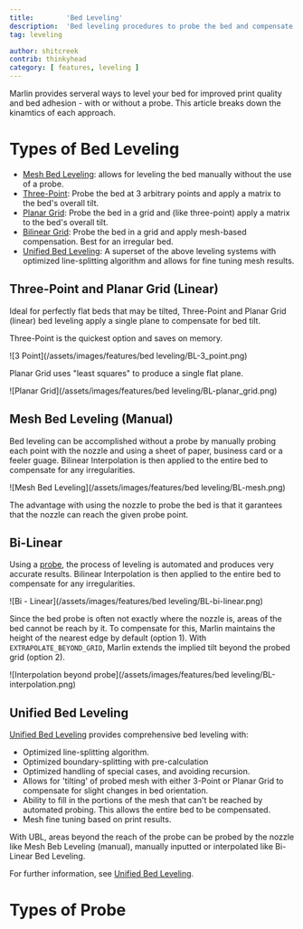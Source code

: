 ```yaml
---
title:        'Bed Leveling'
description:  'Bed leveling procedures to probe the bed and compensate for an irregular or tilted bed'
tag: leveling

author: shitcreek
contrib: thinkyhead
category: [ features, leveling ]
---
```


<!-- # Introduction -->

Marlin provides serveral ways to level your bed for improved print quality and bed adhesion - with or without a probe. This article breaks down the kinamtics of each approach.

# Types of Bed Leveling
 - [Mesh Bed Leveling](/docs/gcode/G029-mbl.html): allows for leveling the bed manually without the use of a probe.
 - [Three-Point](auto_bed_leveling.html): Probe the bed at 3 arbitrary points and apply a matrix to the bed's overall tilt.
 - [Planar Grid](auto_bed_leveling.html): Probe the bed in a grid and (like three-point) apply a matrix to the bed's overall tilt.
 - [Bilinear Grid](auto_bed_leveling.html): Probe the bed in a grid and apply mesh-based compensation. Best for an irregular bed.
 - [Unified Bed Leveling](unified_bed_leveling.html): A superset of the above leveling systems with optimized line-splitting algorithm and allows for fine tuning mesh results.


## Three-Point and Planar Grid (Linear)

Ideal for perfectly flat beds that may be tilted, Three-Point and Planar Grid (linear) bed leveling apply a single plane to compensate for bed tilt.

Three-Point is the quickest option and saves on memory.

![3 Point](/assets/images/features/bed leveling/BL-3_point.png)

Planar Grid uses "least squares" to produce a single flat plane.

![Planar Grid](/assets/images/features/bed leveling/BL-planar_grid.png)

## Mesh Bed Leveling (Manual)

Bed leveling can be accomplished without a probe by manually probing each point with the nozzle and using a sheet of paper, business card or a feeler guage. Bilinear Interpolation is then applied to the entire bed to compensate for any irregularities.

![Mesh Bed Leveling](/assets/images/features/bed leveling/BL-mesh.png)

The advantage with using the nozzle to probe the bed is that it garantees that the nozzle can reach the given probe point.

## Bi-Linear

Using a [probe](/docs/configuration/probes.html), the process of leveling is automated and produces very accurate results. Bilinear Interpolation is then applied to the entire bed to compensate for any irregularities.

![Bi - Linear](/assets/images/features/bed leveling/BL-bi-linear.png)

Since the bed probe is often not exactly where the nozzle is, areas of the bed cannot be reach by it. To compensate for this, Marlin maintains the height of the nearest edge by default (option 1). With `EXTRAPOLATE_BEYOND_GRID`, Marlin extends the implied tilt beyond the probed grid (option 2).

![Interpolation beyond probe](/assets/images/features/bed leveling/BL-interpolation.png)

## Unified Bed Leveling

[Unified Bed Leveling](/docs/configuration/probes.html) provides comprehensive bed leveling with:
 - Optimized line-splitting algorithm.
 - Optimized boundary-splitting with pre-calculation
 - Optimized handling of special cases, and avoiding recursion.
 - Allows for 'tilting' of probed mesh with either 3-Point or Planar Grid to compensate for slight changes in bed orientation.
 - Ability to fill in the portions of the mesh that can't be reached by automated probing. This allows the entire bed to be compensated.
 - Mesh fine tuning based on print results.

With UBL, areas beyond the reach of the probe can be probed by the nozzle like Mesh Beb Leveling (manual), manually inputted or interpolated like Bi-Linear Bed Leveling.

For further information, see [Unified Bed Leveling](unified_bed_leveling.html).

# Types of Probe

